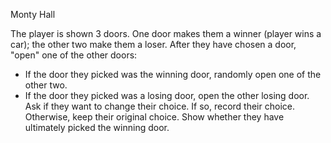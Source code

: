 Monty Hall

The player is shown 3 doors. One door makes them a winner (player wins a car); the other two make them a loser.
After they have chosen a door, "open" one of the other doors:
- If the door they picked was the winning door, randomly open one of the other two.
- If the door they picked was a losing door, open the other losing door.
Ask if they want to change their choice. If so, record their choice. Otherwise, keep their original choice.
Show whether they have ultimately picked the winning door. 
